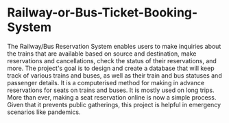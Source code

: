 # Railway-or-Bus-Ticket-Booking-System

The Railway/Bus Reservation System enables users to make inquiries about the trains that are available based on source and destination, make reservations and cancellations, check the status of their reservations, and more. The project's goal is to design and create a database that will keep track of various trains and buses, as well as their train and bus statuses and passenger details. It is a computerised method for making in advance reservations for seats on trains and buses. It is mostly used on long trips. More than ever, making a seat reservation online is now a simple process. Given that it prevents public gatherings, this project is helpful in emergency scenarios like pandemics.
